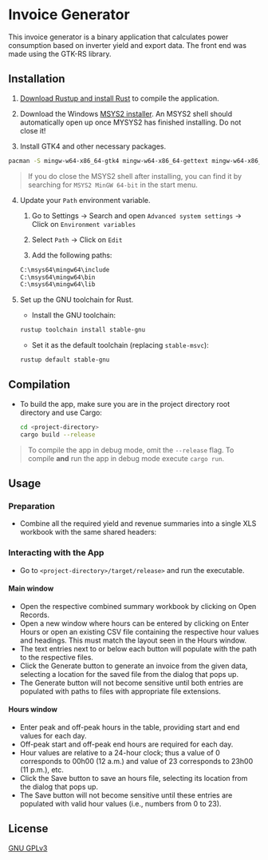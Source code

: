 # Invoice Generator

This invoice generator is a binary application that calculates power consumption based on inverter yield and export data. The front end was made using the GTK-RS library.


## Installation

1. [Download Rustup and install Rust](https://www.rust-lang.org/tools/install) to compile the application.

2. Download the Windows [MSYS2 installer](https://www.msys2.org/). An MSYS2 shell should automatically open up once MYSYS2 has finished installing. Do not close it!

3. Install GTK4 and other necessary packages.

```bash
pacman -S mingw-w64-x86_64-gtk4 mingw-w64-x86_64-gettext mingw-w64-x86_64-libxml2 mingw-w64-x86_64-librsvg mingw-w64-x86_64-pkgconf mingw-w64-x86_64-gcc mingw-w64-x86_64-libadwaita
```

> If you do close the MSYS2 shell after installing, you can find it by searching for `MSYS2 MinGW 64-bit` in the start menu.

4. Update your `Path` environment variable.

    1. Go to Settings -> Search and open `Advanced system settings` -> Click on `Environment variables`

    2. Select `Path` -> Click on `Edit`

    3. Add the following paths:

    ```bash
    C:\msys64\mingw64\include
    C:\msys64\mingw64\bin
    C:\msys64\mingw64\lib
    ```

5. Set up the GNU toolchain for Rust.

    - Install the GNU toolchain:

    ```bash
    rustup toolchain install stable-gnu
    ```

    - Set it as the default toolchain (replacing `stable-msvc`):

    ```bash
    rustup default stable-gnu
    ```

## Compilation

- To build the app, make sure you are in the project directory root directory and use Cargo:

    ```bash
    cd <project-directory>
    cargo build --release
    ```

> To compile the app in debug mode, omit the `--release` flag. To compile **and** run the app in debug mode execute `cargo run`.

## Usage

### Preparation

- Combine all the required yield and revenue summaries into a single XLS workbook with the same shared headers:

### Interacting with the App

- Go to `<project-directory>/target/release>` and run the executable.

#### Main window

- Open the respective combined summary workbook by clicking on Open Records.
- Open a new window where hours can be entered by clicking on Enter Hours or open an existing CSV file containing the respective hour values and headings. This must match the layout seen in the Hours window.
- The text entries next to or below each button will populate with the path to the respective files.
- Click the Generate button to generate an invoice from the given data, selecting a location for the saved file from the dialog that pops up.
- The Generate button will not become sensitive until both entries are populated with paths to files with appropriate file extensions.

#### Hours window

- Enter peak and off-peak hours in the table, providing start and end values for each day.
- Off-peak start and off-peak end hours are required for each day.
- Hour values are relative to a 24-hour clock; thus a value of 0 corresponds to 00h00 (12 a.m.) and value of 23 corresponds to 23h00 (11 p.m.), etc.
- Click the Save button to save an hours file, selecting its location from the dialog that pops up.
- The Save button will not become sensitive until these entries are populated with valid hour values (i.e., numbers from 0 to 23).

## License

[GNU GPLv3](https://choosealicense.com/licenses/gpl-3.0/)
